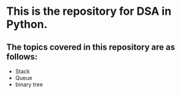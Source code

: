 # This is the repository for DSA in Python.

## The topics covered in this repository are as follows:

- Stack
- Queue
- binary tree
